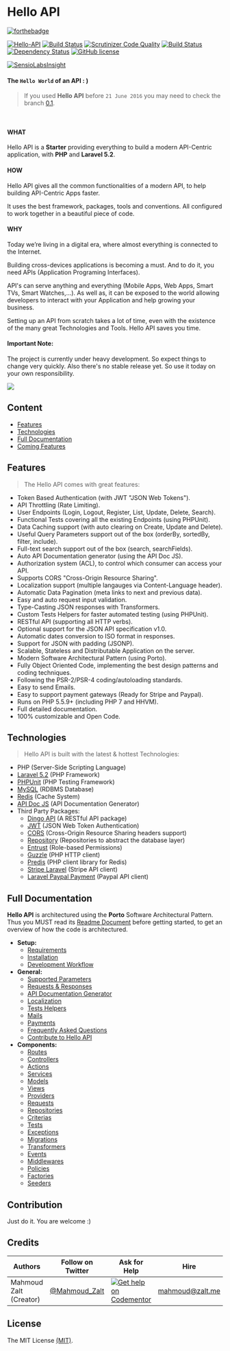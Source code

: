 # Hello API


[![forthebadge](http://forthebadge.com/images/badges/ages-12.svg)](http://www.zalt.me)


[![Hello-API](https://img.shields.io/badge/Status-Awesome-brightgreen.svg)](https://github.com/Mahmoudz/Hello-API)
[![Build Status](https://travis-ci.org/Mahmoudz/Hello-API.svg?branch=master)](https://travis-ci.org/Mahmoudz/Hello-API)
[![Scrutinizer Code Quality](https://scrutinizer-ci.com/g/Mahmoudz/Hello-API/badges/quality-score.png?b=master)](https://scrutinizer-ci.com/g/Mahmoudz/Hello-API/?branch=master)
[![Build Status](https://scrutinizer-ci.com/g/Mahmoudz/Hello-API/badges/build.png?b=master)](https://scrutinizer-ci.com/g/Mahmoudz/Hello-API/build-status/master)
[![Dependency Status](https://www.versioneye.com/user/projects/578988f4c3d40f0046852116/badge.svg?style=flat-square)](https://www.versioneye.com/user/projects/578988f4c3d40f0046852116)
[![GitHub license](https://img.shields.io/badge/license-MIT-blue.svg)](https://raw.githubusercontent.com/Mahmoudz/Hello-API/master/LICENSE)


[![SensioLabsInsight](https://insight.sensiolabs.com/projects/02b4301e-e9fa-441c-b57b-3a4edcc2b23f/big.png)](https://insight.sensiolabs.com/projects/02b4301e-e9fa-441c-b57b-3a4edcc2b23f)

#### The `Hello World` of an API : )


> If you used **Hello API** before `21 June 2016` you may need to check the branch [0.1](https://github.com/Mahmoudz/Hello-API/tree/release-0.1).

<br>


#### WHAT

Hello API is a **Starter** providing everything to build a modern API-Centric application, with **PHP** and **Laravel 5.2**.

#### HOW

Hello API gives all the common functionalities of a modern API, to help building API-Centric Apps faster.

It uses the best framework, packages, tools and conventions. All configured to work together in a beautiful piece of code.

#### WHY

Today we’re living in a digital era, where almost everything is connected to the Internet.

Building cross-devices applications is becoming a must. And to do it, you need APIs (Application Programing Interfaces).

API's can serve anything and everything (Mobile Apps, Web Apps, Smart TVs, Smart Watches,...).
As well as, it can be exposed to the world allowing developers to interact with your Application and help growing your business.

Setting up an API from scratch takes a lot of time, even with the existence of the many great Technologies and Tools. Hello API saves you time.


#### Important Note:

The project is currently under heavy development. 
So expect things to change very quickly.
Also there's no stable release yet.
So use it today on your own responsibility.


![](http://s33.postimg.org/kd4gvx1lb/hello_api.jpg)



## Content

* [Features](#Features)
* [Technologies](#Technologies)
* [Full Documentation](#Documentation)
* [Coming Features](#Coming-Features)



<a name="Features"></a>
## Features

>The Hello API comes with great features:

- Token Based Authentication (with JWT "JSON Web Tokens").
- API Throttling (Rate Limiting).
- User Endpoints (Login, Logout, Register, List, Update, Delete, Search).
- Functional Tests covering all the existing Endpoints (using PHPUnit).
- Data Caching support (with auto clearing on Create, Update and Delete).
- Useful Query Parameters support out of the box (orderBy, sortedBy, filter, include).
- Full-text search support out of the box (search, searchFields).
- Auto API Documentation generator (using the API Doc JS).
- Authorization system (ACL), to control which consumer can access your API.
- Supports CORS "Cross-Origin Resource Sharing".
- Localization support (multiple langauges via Content-Language header).
- Automatic Data Pagination (meta links to next and previous data).
- Easy and auto request input validation.
- Type-Casting JSON responses with Transformers.
- Custom Tests Helpers for faster automated testing (using PHPUnit).
- RESTful API (supporting all HTTP verbs).
- Optional support for the JSON API specification v1.0.
- Automatic dates conversion to ISO format in responses.
- Support for JSON with padding (JSONP).
- Scalable, Stateless and Distributable Application on the server.
- Modern Software Architectural Pattern (using Porto).
- Fully Object Oriented Code, implementing the best design patterns and coding techniques.
- Following the PSR-2/PSR-4 coding/autoloading standards.
- Easy to send Emails.
- Easy to support payment gateways (Ready for Stripe and Paypal).
- Runs on PHP 5.5.9+ (including PHP 7 and HHVM).
- Full detailed documentation.
- 100% customizable and Open Code.






<a name="Technologies"></a>
## Technologies

>Hello API is built with the latest & hottest Technologies:

* PHP (Server-Side Scripting Language)
* [Laravel 5.2](http://laravel.com) (PHP Framework)
* [PHPUnit](https://phpunit.de/) (PHP Testing Framework)
* [MySQL](https://www.mysql.com/) (RDBMS Database)
* [Redis](http://redis.io/) (Cache System)
* [API Doc JS](http://apidocjs.com/) (API Documentation Generator)
* Third Party Packages:
	* [Dingo API](https://github.com/dingo/api) (A RESTful API package)
	* [JWT](https://github.com/tymondesigns/jwt-auth) (JSON Web Token Authentication)
	* [CORS](https://github.com/barryvdh/laravel-cors) (Cross-Origin Resource Sharing headers support)
	* [Repository](https://github.com/andersao/l5-repository) (Repositories to abstract the database layer)
	* [Entrust](https://github.com/Zizaco/entrust) (Role-based Permissions)
	* [Guzzle](http://docs.guzzlephp.org/en/latest/) (PHP HTTP client)
	* [Predis](https://packagist.org/packages/predis/predis) (PHP client library for Redis)
	* [Stripe Laravel](https://github.com/cartalyst/stripe-laravel) (Stripe API client)
	* [Laravel Paypal Payment](https://github.com/anouarabdsslm/laravel-paypalpayment) (Paypal API client)






<a name="Documentation"></a>
## Full Documentation

**Hello API** is architectured using the **Porto** Software Architectural Pattern. 
Thus you MUST read its [Readme Document](https://github.com/Mahmoudz/Porto) before getting started, to get an overview of how the code is architectured.

* **Setup:**
	* [Requirements](https://hello-api.readme.io/docs/requirements)
	* [Installation](https://hello-api.readme.io/docs/installation)
	* [Development Workflow](https://hello-api.readme.io/docs/development-workflow)
* **General:**
	* [Supported Parameters](https://hello-api.readme.io/docs/supported-parameters)
	* [Requests & Responses](https://hello-api.readme.io/docs/requests-and-responses)
	* [API Documentation Generator](https://hello-api.readme.io/docs/api-documentation-generator)
	* [Localization](https://hello-api.readme.io/docs/localization)
	* [Tests Helpers](https://hello-api.readme.io/docs/tests-helpers)
	* [Mails](https://hello-api.readme.io/docs/mails)
	* [Payments](https://hello-api.readme.io/docs/payments)
	* [Frequently Asked Questions](https://hello-api.readme.io/docs/faq)
	* [Contribute to Hello API](https://hello-api.readme.io/v5.1.0/docs/contribute-to-hello-api)
* **Components:**
	* [Routes](https://hello-api.readme.io/docs/routes)
	* [Controllers](https://hello-api.readme.io/docs/controllers)
	* [Actions](https://hello-api.readme.io/docs/actions)
	* [Services](https://hello-api.readme.io/docs/services)
	* [Models](https://hello-api.readme.io/docs/models)
	* [Views](https://hello-api.readme.io/docs/views)
	* [Providers](https://hello-api.readme.io/docs/providers)
	* [Requests](https://hello-api.readme.io/docs/requests)
	* [Repositories](https://hello-api.readme.io/docs/repositories)
	* [Criterias](https://hello-api.readme.io/docs/criterias)
	* [Tests](https://hello-api.readme.io/docs/tests)
	* [Exceptions](https://hello-api.readme.io/docs/exceptions)
	* [Migrations](https://hello-api.readme.io/docs/migrations)
	* [Transformers](https://hello-api.readme.io/docs/transformers)
	* [Events](https://hello-api.readme.io/docs/events)
	* [Middlewares](https://hello-api.readme.io/docs/middlewares)
	* [Policies](https://hello-api.readme.io/docs/policies)
	* [Factories](https://hello-api.readme.io/docs/factories)
	* [Seeders](https://hello-api.readme.io/docs/seeders)




## Contribution
Just do it. You are welcome :)






## Credits

| Authors                | Follow on Twitter                                 | Ask for Help                                                                                                          | Hire            |
|------------------------|---------------------------------------------------|-----------------------------------------------------------------------------------------------------------------------|-----------------|
| Mahmoud Zalt (Creator) | [@Mahmoud_Zalt](https://twitter.com/Mahmoud_Zalt) | [![Get help on Codementor](https://cdn.codementor.io/badges/get_help_github.svg)](https://www.codementor.io/mahmoudz) | mahmoud@zalt.me |

## License

The MIT License [(MIT)](https://github.com/Mahmoudz/Hello-API/blob/master/LICENSE).







